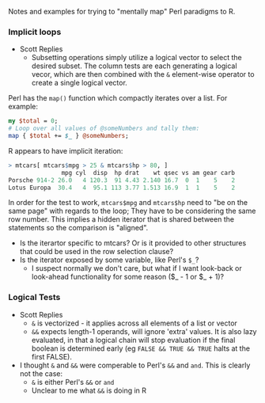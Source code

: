 Notes and examples for trying to "mentally map" Perl paradigms to R.

### Implicit loops ###

* <span color="#ff9900">Scott Replies</span>
  * Subsetting operations simply utilize a logical vector to select
    the desired subset. The column tests are each generating a logical
    vecor, which are then combined with the `&` element-wise operator
    to create a single logical vector.

Perl has the `map()` function which compactly iterates over a list. For example:

```Perl
my $total = 0;
# Loop over all values of @someNumbers and tally them:
map { $total += $_ } @someNumbers;
```

R appears to have implicit iteration:

```R
> mtcars[ mtcars$mpg > 25 & mtcars$hp > 80, ]
               mpg cyl  disp  hp drat    wt qsec vs am gear carb
Porsche 914-2 26.0   4 120.3  91 4.43 2.140 16.7  0  1    5    2
Lotus Europa  30.4   4  95.1 113 3.77 1.513 16.9  1  1    5    2
```

In order for the test to work, `mtcars$mpg` and `mtcars$hp` need to
"be on the same page" with regards to the loop; They have to be
considering the same row number. This implies a hidden iterator that
is shared between the statements so the comparison is "aligned".

* Is the iterartor specific to mtcars? Or is it provided to other
  structures that could be used in the row selection clause?
* Is the iterator exposed by some variable, like Perl's `$_`?
  * I suspect normally we don't care, but what if I want look-back or
    look-ahead functionality for some reason ($_ - 1 or $_ + 1)?


### Logical Tests ###

* <span color='#f90' border='#f60 dotted 1px'>Scott Replies</span>
  * `&` is vectorized - it applies across all elements of a list or vector
  * `&&` expects length-1 operands, will ignore 'extra' values. It is
    also lazy evaluated, in that a logical chain will stop evaluation
    if the final boolean is determined early (eg `FALSE && TRUE &&
    TRUE` halts at the first FALSE).
* I thought `&` and `&&` were comperable to Perl's `&&` and
  `and`. This is clearly not the case:
  * `&` is either Perl's `&&` or `and`
  * Unclear to me what `&&` is doing in R
